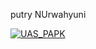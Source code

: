 putry NUrwahyuni


[![UAS_PAPK](https://res.cloudinary.com/marcomontalbano/image/upload/v1642432702/video_to_markdown/images/youtube--GUTGbA-WrQI-c05b58ac6eb4c4700831b2b3070cd403.jpg)](https://youtu.be/GUTGbA-WrQI "UAS_PAPK")
